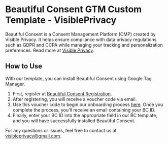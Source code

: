 
# Beautiful Consent GTM Custom Template - VisiblePrivacy

Beautiful Consent is a Consent Management Platform (CMP) created by Visible Privacy. It helps ensure compliance with data privacy regulations such as GDPR and CCPA while managing your tracking and personalization preferences. Read more at [Visible Privacy](https://visibleprivacy.com).

## How to Use

With our template, you can install Beautiful Consent using Google Tag Manager.

1. First, register at [Beautiful Consent Registration](https://www.visibleprivacy.com/beautiful-consent/register).
2. After registering, you will receive a voucher code via email. 
3. Use this voucher code to begin our onboarding process [here](https://www.visibleprivacy.com/beautiful-consent/configure). Once you complete the process, you'll receive an email containing your BC ID.
4. Finally, enter your BC ID into the appropriate field in our BC template, and you will have successfully installed Beautiful Consent.

For any questions or issues, feel free to contact us at visibleprivacy@gmail.com.


